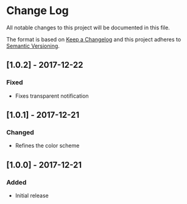 # Change Log

All notable changes to this project will be documented in this file.

The format is based on [Keep a Changelog](http://keepachangelog.com/) and this project adheres to [Semantic Versioning](http://semver.org/).

## [1.0.2] - 2017-12-22
### Fixed
- Fixes transparent notification

## [1.0.1] - 2017-12-21
### Changed
- Refines the color scheme

## [1.0.0] - 2017-12-21
### Added
- Initial release